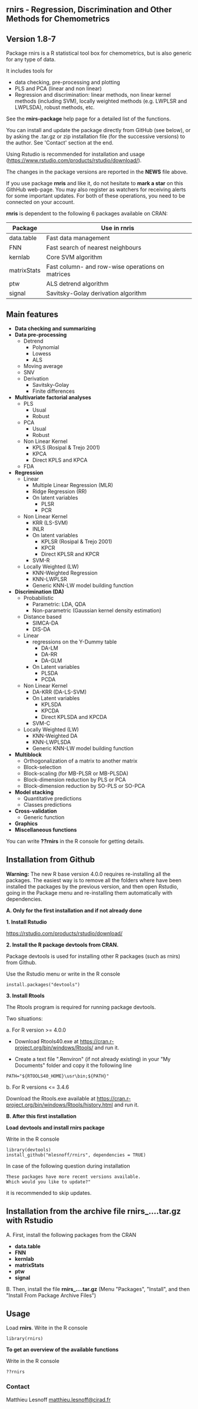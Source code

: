 ## rnirs - Regression, Discrimination and Other Methods for Chemometrics  
## Version 1.8-7

Package rnirs is a R statistical tool box for chemometrics, but is also generic for any type of data. 

It includes tools for

- data checking, pre-processing and plotting
- PLS and PCA (linear and non linear)
- Regression and discrimination: linear methods, non linear kernel methods (including SVM), locally weighted methods (e.g. LWPLSR and LWPLSDA), robust methods, etc. 

See the **rnirs-package** help page for a detailed list of the functions.

You can install and update the package directly from GitHub (see below), or by asking the .tar.gz or zip installation file (for the successive versions) to the author. See 'Contact' section at the end. 

Using Rstudio is recommended for installation and usage (https://www.rstudio.com/products/rstudio/download/).

The changes in the package versions are reported in the **NEWS** file above. 

If you use package **rnris** and like it, do not hesitate to **mark a star** on this GithHub web-page. You may also register as watchers for receiving alerts for some important updates. For both of these operations, you need to be connected on your account.

**rnris** is dependent to the following 6 packages available on CRAN:

| Package | Use in rnris |
|---|---|
| data.table | Fast data management |
| FNN | Fast search of nearest neighbours |
| kernlab | Core SVM algorithm |
| matrixStats | Fast column- and row-wise operations on matrices |
| ptw | ALS detrend algorithm |
| signal | Savitsky-Golay derivation algorithm |

## Main features 

* **Data checking and summarizing**
* **Data pre-processing**
    - Detrend
        - Polynomial
        - Lowess
        - ALS
    - Moving average
    - SNV
    - Derivation
        - Savitsky-Golay
        - Finite differences
* **Multivariate factorial analyses** 
    - PLS
        - Usual
        - Robust
    - PCA
        - Usual
        - Robust
    - Non Linear Kernel
        - KPLS (Rosipal & Trejo 2001)
        - KPCA
        - Direct KPLS and KPCA
    - FDA
* **Regression**
    - Linear
        - Multiple Linear Regression (MLR)
        - Ridge Regression (RR)
        - On latent variables
            - PLSR
            - PCR
    - Non Linear Kernel
        - KRR (LS-SVM)
        - INLR
        - On latent variables
            - KPLSR (Rosipal & Trejo 2001)
            - KPCR 
            - Direct KPLSR and KPCR
        - SVM-R
    - Locally Weighted (LW)
        - KNN-Weighted Regression
        - KNN-LWPLSR
        - Generic KNN-LW model building function
* **Discrimination (DA)**
    - Probabilistic 
        - Parametric: LDA, QDA
        - Non-parametric (Gaussian kernel density estimation)
    - Distance based
        - SIMCA-DA
        - DIS-DA
    - Linear 
        - regressions on the Y-Dummy table
            - DA-LM
            - DA-RR
            - DA-GLM
        - On Latent variables
            - PLSDA
            - PCDA 
    - Non Linear Kernel
        - DA-KRR (DA-LS-SVM)
        - On Latent variables
            - KPLSDA
            - KPCDA
            - Direct KPLSDA and KPCDA
        - SVM-C
    - Locally Weighted (LW)
        - KNN-Weighted DA
        - KNN-LWPLSDA
        - Generic KNN-LW model building function
* **Multiblock**
    - Orthogonalization of a matrix to another matrix
    - Block-selection
    - Block-scaling (for MB-PLSR or MB-PLSDA)
    - Block-dimension reduction by PLS or PCA
    - Block-dimension reduction by SO-PLS or SO-PCA
* **Model stacking**
    - Quantitative predictions
    - Classes predictions
* **Cross-validation**
    - Generic function
* **Graphics**
* **Miscellaneous functions**

You can write **??rnirs** in the R console for getting details.

## Installation from Github

**Warning:** The new R base version 4.0.0 requires re-installing all the packages. The easiest way is to remove all the folders where have been installed the packages by the previous version, and then open Rstudio, going in the Package menu and re-installing them automatically with dependencies.

**A. Only for the first installation and if not already done** 

**1. Install Rstudio**

https://rstudio.com/products/rstudio/download/ 

**2. Install the R package devtools from CRAN.** 

Package devtools is used for installing other R packages (such as rnirs) from Github.  

Use the Rstudio menu or write in the R console
```{r}
install.packages("devtools")
```

**3. Install Rtools**

The Rtools program is required for running package devtools.

Two situations:

a. For R version >= 4.0.0

- Download Rtools40.exe at https://cran.r-project.org/bin/windows/Rtools/ and run it.

- Create a text file ".Renviron" (if not already existing) in your "My Documents" folder and copy it the following line
```{r}
PATH="${RTOOLS40_HOME}\usr\bin;${PATH}"
```

b. For R versions <= 3.4.6

Download the Rtools.exe available at https://cran.r-project.org/bin/windows/Rtools/history.html and run it.

**B. After this first installation** 

**Load devtools and install rnirs package** 

Write in the R console
```{r}
library(devtools)
install_github("mlesnoff/rnirs", dependencies = TRUE)
```

In case of the following question during installation
```{r}
These packages have more recent versions available.
Which would you like to update?"
```
it is recommended to skip updates.

## Installation from the archive file rnirs_....tar.gz with Rstudio

A. First, install the following packages from the CRAN

- **data.table**
- **FNN**
- **kernlab**
- **matrixStats**
- **ptw**
- **signal**

B. Then, install the file **rnirs_....tar.gz** (Menu "Packages", "Install", and then "Install From Package Archive Files")

## Usage

Load **rnirs**. Write in the R console

```{r}
library(rnirs)
```
**To get an overview of the available functions**

Write in the R console

```{r}
??rnirs
```
### Contact

Matthieu Lesnoff
matthieu.lesnoff@cirad.fr

